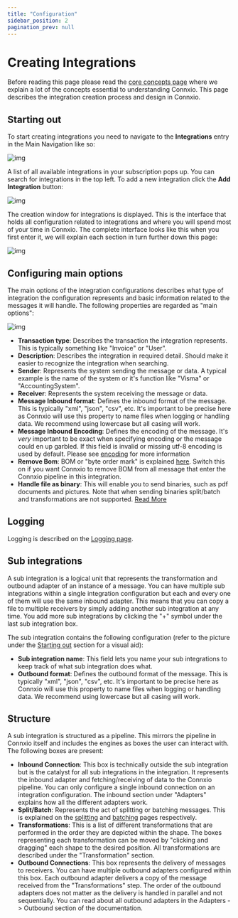 ```yaml
---
title: "Configuration"
sidebar_position: 2
pagination_prev: null
---
```


# Creating Integrations

Before reading this page please read the [core concepts page](/getting-started/core-concepts) where we explain a lot of the concepts essential to understanding Connxio. This page describes the integration creation process and design in Connxio.

## Starting out

To start creating integrations you need to navigate to the **Integrations** entry in the Main Navigation like so:

![img](https://cmhpictsa.blob.core.windows.net/pictures/Main%20menu%20integrations.png?sv=2020-08-04&st=2021-11-22T11%3A47%3A28Z&se=2040-11-23T11%3A47%3A00Z&sr=b&sp=r&sig=NkET%2FNnvgfdmAqdiOANvzYtvMFfhUe1zro05lotxXs4%3D)

A list of all available integrations in your subscription pops up. You can search for integrations in the top left. To add a new integration click the **Add Integration** button:

![img](https://cmhpictsa.blob.core.windows.net/pictures/Integration%20list%20add%20new.png?sv=2020-08-04&st=2021-11-22T11%3A51%3A17Z&se=2040-11-23T11%3A51%3A00Z&sr=b&sp=r&sig=g8HvLY7odjlBj5uutoMUboHO8%2F%2F2IcZuPloK2P9KadM%3D)

The creation window for integrations is displayed. This is the interface that holds all configuration related to integrations and where you will spend most of your time in Connxio. The complete interface looks like this when you first enter it, we will explain each section in turn further down this page:

![img](https://cmhpictsa.blob.core.windows.net/pictures/Integrations%20new%20empty%20page.png?sv=2020-08-04&st=2021-11-22T11%3A54%3A36Z&se=2040-11-23T11%3A54%3A00Z&sr=b&sp=r&sig=evjRTSMz52m66jrjBWoOxJGbWTr%2Bvq%2BSM318xEA4O4U%3D)

## Configuring main options

The main options of the integration configurations describes what type of integration the configuration represents and basic information related to the messages it will handle. The following properties are regarded as "main options":

![img](https://cmhpictsa.blob.core.windows.net/pictures/Integration%20main%20options.png?sv=2020-08-04&st=2022-04-06T12%3A19%3A08Z&se=2040-04-07T12%3A19%3A00Z&sr=b&sp=r&sig=2NnJpet7I42hFImaRIlEdWqDcK8D9Z3fbRVxcSAJpUY%3D)

- **Transaction type**: Describes the transaction the integration represents. This is typically something like "Invoice" or "User".
- **Description**: Describes the integration in required detail. Should make it easier to recognize the integration when searching.
- **Sender**: Represents the system sending the message or data. A typical example is the name of the system or it's function like "Visma" or "AccountingSystem".
- **Receiver**: Represents the system receiving the message or data.
- **Message Inbound format**: Defines the inbound format of the message. This is typically "xml", "json", "csv", etc. It's important to be precise here as Connxio will use this property to name files when logging or handling data. We recommend using lowercase but all casing will work.
- **Message Inbound Encoding**: Defines the encoding of the message. It's _very_ important to be exact when specifying encoding or the message could en up garbled. If this field is invalid or missing utf-8 encoding is used by default. Please see [encoding](/integrations/encoding) for more information
- **Remove Bom**: BOM or "byte order mark" is explained [here](https://en.wikipedia.org/wiki/Byte_order_mark). Switch this on if you want Connxio to remove BOM from all message that enter the Connxio pipeline in this integration.
- **Handle file as binary**: This will enable you to send binaries, such as pdf documents and pictures. Note that when sending binaries split/batch and transformations are not supported. [Read More](/integrations/encoding/#binary-file-flag)

## Logging

Logging is described on the [Logging page](/integrations/logging).

## Sub integrations

A sub integration is a logical unit that represents the transformation and outbound adapter of an instance of a message. You can have multiple sub integrations within a single integration configuration but each and every one of them will use the same inbound adapter. This means that you can copy a file to multiple receivers by simply adding another sub integration at any time. You add more sub integrations by clicking the "+" symbol under the last sub integration box.

The sub integration contains the following configuration (refer to the picture under the [Starting out](#starting-out) section for a visual aid):

- **Sub integration name**: This field lets you name your sub integrations to keep track of what sub integration does what.
- **Outbound format**: Defines the outbound format of the message. This is typically "xml", "json", "csv", etc. It's important to be precise here as Connxio will use this property to name files when logging or handling data. We recommend using lowercase but all casing will work.

## Structure

A sub integration is structured as a pipeline. This mirrors the pipeline in Connxio itself and includes the engines as boxes the user can interact with. The following boxes are present:

- **Inbound Connection**: This box is technically outside the sub integration but is the catalyst for all sub integrations in the integration. It represents the inbound adapter and fetching/receiving of data to the Connxio pipeline. You can only configure a single inbound connection on an integration configuration. The inbound section under "Adapters" explains how all the different adapters work.
- **Split/Batch**: Represents the act of splitting or batching messages. This is explained on the [splitting](/integrations/transformation/splitting) and [batching](/integrations/transformation/batching) pages respectively.
- **Transformations**: This is a list of different transformations that are performed in the order they are depicted within the shape. The boxes representing each transformation can be moved by "clicking and dragging" each shape to the desired position. All transformations are described under the "Transformation" section.
- **Outbound Connections**: This box represents the delivery of messages to receivers. You can have multiple outbound adapters configured within this box. Each outbound adapter delivers a copy of the message received from the "Transformations" step. The order of the outbound adapters does not matter as the delivery is handled in parallel and not sequentially. You can read about all outbound adapters in the Adapters -> Outbound section of the documentation.
